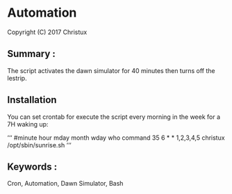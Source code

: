 # Automation

Copyright (C) 2017 Christux

## Summary :

The script activates the dawn simulator for 40 minutes then turns off the lestrip.


## Installation

You can set crontab for execute the script every morning in the week for a 7H waking up:

‘‘‘
#minute	hour	mday	month	wday	who	command
35  6 *	*	1,2,3,4,5	christux	/opt/sbin/sunrise.sh
‘‘‘

## Keywords :

Cron, Automation, Dawn Simulator, Bash

